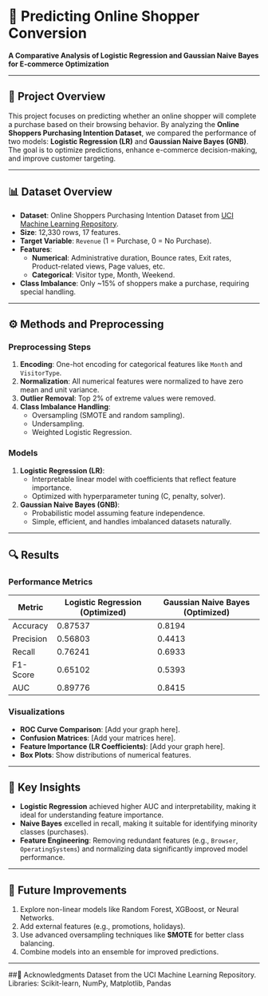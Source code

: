# 🛒 Predicting Online Shopper Conversion
**A Comparative Analysis of Logistic Regression and Gaussian Naive Bayes for E-commerce Optimization**

---

## 🌟 Project Overview
This project focuses on predicting whether an online shopper will complete a purchase based on their browsing behavior. By analyzing the **Online Shoppers Purchasing Intention Dataset**, we compared the performance of two models: **Logistic Regression (LR)** and **Gaussian Naive Bayes (GNB)**. The goal is to optimize predictions, enhance e-commerce decision-making, and improve customer targeting.

---

## 📊 Dataset Overview
- **Dataset**: Online Shoppers Purchasing Intention Dataset from [UCI Machine Learning Repository](https://archive.ics.uci.edu/ml/datasets/online+shoppers+purchasing+intention+dataset).
- **Size**: 12,330 rows, 17 features.
- **Target Variable**: `Revenue` (1 = Purchase, 0 = No Purchase).
- **Features**:
  - **Numerical**: Administrative duration, Bounce rates, Exit rates, Product-related views, Page values, etc.
  - **Categorical**: Visitor type, Month, Weekend.
- **Class Imbalance**: Only ~15% of shoppers make a purchase, requiring special handling.

---

## ⚙️ Methods and Preprocessing
### Preprocessing Steps
1. **Encoding**: One-hot encoding for categorical features like `Month` and `VisitorType`.
2. **Normalization**: All numerical features were normalized to have zero mean and unit variance.
3. **Outlier Removal**: Top 2% of extreme values were removed.
4. **Class Imbalance Handling**:
   - Oversampling (SMOTE and random sampling).
   - Undersampling.
   - Weighted Logistic Regression.

### Models
1. **Logistic Regression (LR)**:
   - Interpretable linear model with coefficients that reflect feature importance.
   - Optimized with hyperparameter tuning (C, penalty, solver).
2. **Gaussian Naive Bayes (GNB)**:
   - Probabilistic model assuming feature independence.
   - Simple, efficient, and handles imbalanced datasets naturally.

---

## 🔍 Results
### Performance Metrics
| Metric          | Logistic Regression (Optimized) | Gaussian Naive Bayes (Optimized) |
|-----------------|---------------------------------|----------------------------------|
| Accuracy        | 0.87537                         | 0.8194                           |
| Precision       | 0.56803                         | 0.4413                           |
| Recall          | 0.76241                         | 0.6933                           |
| F1-Score        | 0.65102                         | 0.5393                           |
| AUC             | 0.89776                         | 0.8415                           |

### Visualizations
- **ROC Curve Comparison**: [Add your graph here].
- **Confusion Matrices**: [Add your matrices here].
- **Feature Importance (LR Coefficients)**: [Add your graph here].
- **Box Plots**: Show distributions of numerical features.

---

## 🧠 Key Insights
- **Logistic Regression** achieved higher AUC and interpretability, making it ideal for understanding feature importance.
- **Naive Bayes** excelled in recall, making it suitable for identifying minority classes (purchases).
- **Feature Engineering**: Removing redundant features (e.g., `Browser`, `OperatingSystems`) and normalizing data significantly improved model performance.

---

## 🚀 Future Improvements
1. Explore non-linear models like Random Forest, XGBoost, or Neural Networks.
2. Add external features (e.g., promotions, holidays).
3. Use advanced oversampling techniques like **SMOTE** for better class balancing.
4. Combine models into an ensemble for improved predictions.

---

##🙏 Acknowledgments
Dataset from the UCI Machine Learning Repository.
Libraries: Scikit-learn, NumPy, Matplotlib, Pandas
